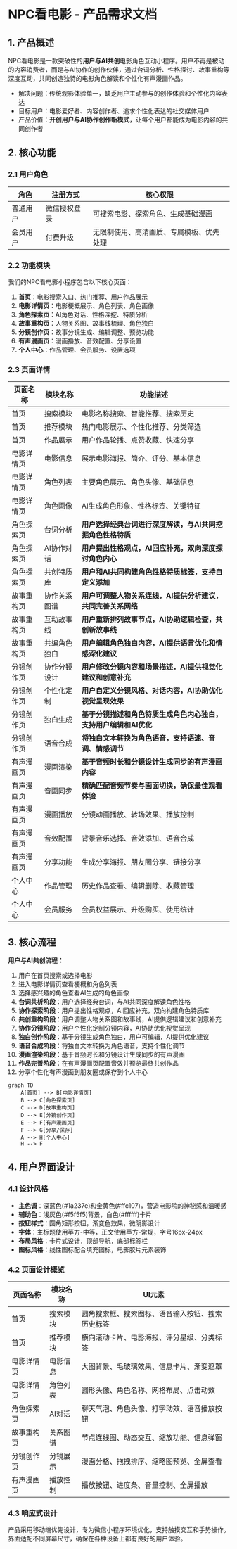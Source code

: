 # NPC看电影 - 产品需求文档

## 1. 产品概述

NPC看电影是一款突破性的**用户与AI共创**电影角色互动小程序。用户不再是被动的内容消费者，而是与AI协作的创作伙伴，通过台词分析、性格探讨、故事重构等深度互动，共同创造独特的电影角色解读和个性化有声漫画作品。

- 解决问题：传统观影体验单一，缺乏用户主动参与的创作体验和个性化内容表达
- 目标用户：电影爱好者、内容创作者、追求个性化表达的社交媒体用户
- 产品价值：**开创用户与AI协作创作新模式**，让每个用户都能成为电影内容的共同创作者

## 2. 核心功能

### 2.1 用户角色

| 角色 | 注册方式 | 核心权限 |
|------|----------|----------|
| 普通用户 | 微信授权登录 | 可搜索电影、探索角色、生成基础漫画 |
| 会员用户 | 付费升级 | 无限制使用、高清画质、专属模板、优先处理 |

### 2.2 功能模块

我们的NPC看电影小程序包含以下核心页面：
1. **首页**：电影搜索入口、热门推荐、用户作品展示
2. **电影详情页**：电影梗概展示、角色列表、角色画像
3. **角色探索页**：AI角色对话、性格深挖、特质分析
4. **故事重构页**：人物关系图、故事线梳理、角色独白
5. **分镜创作页**：故事分镜生成、编辑调整、预览功能
6. **有声漫画页**：漫画播放、音效配置、分享设置
7. **个人中心**：作品管理、会员服务、设置选项

### 2.3 页面详情

| 页面名称 | 模块名称 | 功能描述 |
|----------|----------|----------|
| 首页 | 搜索模块 | 电影名称搜索、智能推荐、搜索历史 |
| 首页 | 推荐模块 | 热门电影展示、个性化推荐、分类筛选 |
| 首页 | 作品展示 | 用户作品轮播、点赞收藏、快速分享 |
| 电影详情页 | 电影信息 | 展示电影海报、简介、评分、基本信息 |
| 电影详情页 | 角色列表 | 主要角色展示、角色头像、基础信息 |
| 电影详情页 | 角色画像 | AI生成角色形象、性格标签、关键特征 |
| 角色探索页 | 台词分析 | **用户选择经典台词进行深度解读，与AI共同挖掘角色性格特质** |
| 角色探索页 | AI协作对话 | **用户提出性格观点，AI回应补充，双向深度探讨角色内心** |
| 角色探索页 | 共创特质库 | **用户和AI共同构建角色性格特质标签，支持自定义添加** |
| 故事重构页 | 协作关系图谱 | **用户可调整人物关系连线，AI提供分析建议，共同完善关系网络** |
| 故事重构页 | 互动故事线 | **用户重新排列故事节点，AI协助逻辑检查，共创新故事线** |
| 故事重构页 | 共编角色独白 | **用户编辑角色独白内容，AI提供语言优化和情感深化建议** |
| 分镜创作页 | 协作分镜设计 | **用户修改分镜内容和场景描述，AI提供视觉化建议和创意补充** |
| 分镜创作页 | 个性化定制 | **用户自定义分镜风格、对话内容，AI协助优化视觉呈现效果** |
| 分镜创作页 | 独白生成 | **基于分镜描述和角色特质生成角色内心独白，支持用户编辑和AI优化** |
| 分镜创作页 | 语音合成 | **将独白文本转换为角色语音，支持语速、音调、情感调节** |
| 有声漫画页 | 漫画渲染 | **基于音频时长和分镜设计生成同步的有声漫画内容** |
| 有声漫画页 | 音画同步 | **精确匹配音频节奏与画面切换，确保最佳观看体验** |
| 有声漫画页 | 漫画播放 | 分镜动画播放、转场效果、播放控制 |
| 有声漫画页 | 音效配置 | 背景音乐选择、音效添加、语音合成 |
| 有声漫画页 | 分享功能 | 生成分享海报、朋友圈分享、链接分享 |
| 个人中心 | 作品管理 | 历史作品查看、编辑删除、收藏管理 |
| 个人中心 | 会员服务 | 会员权益展示、升级购买、使用统计 |

## 3. 核心流程

**用户与AI共创流程：**

1. 用户在首页搜索或选择电影
2. 进入电影详情页查看梗概和角色列表
3. 选择感兴趣的角色查看AI生成的角色画像
4. **台词共析阶段**：用户选择经典台词，与AI共同深度解读角色性格
5. **协作探索阶段**：用户提出性格观点，AI回应补充，双向构建角色特质库
6. **共创重构阶段**：用户调整人物关系图和故事线，AI提供逻辑建议和创意补充
7. **协作分镜阶段**：用户个性化定制分镜内容，AI协助优化视觉呈现
8. **独白创作阶段**：基于分镜生成角色独白，用户可编辑，AI提供优化建议
9. **语音合成阶段**：将独白文本转换为角色语音，支持个性化调节
10. **漫画渲染阶段**：基于音频时长和分镜设计生成同步的有声漫画
11. **作品完善阶段**：在有声漫画页配置音效并预览最终共创作品
9. 分享个性化有声漫画到朋友圈或保存到个人中心

```mermaid
graph TD
    A[首页] --> B[电影详情页]
    B --> C[角色探索页]
    C --> D[故事重构页]
    D --> E[分镜创作页]
    E --> F[有声漫画页]
    F --> G[分享/保存]
    A --> H[个人中心]
    H --> F
```

## 4. 用户界面设计

### 4.1 设计风格

- **主色调**：深蓝色(#1a237e)和金黄色(#ffc107)，营造电影院的神秘感和温暖感
- **辅助色**：浅灰色(#f5f5f5)背景，白色(#ffffff)卡片
- **按钮样式**：圆角矩形按钮，渐变色效果，微阴影设计
- **字体**：主标题使用苹方-中等，正文使用苹方-常规，字号16px-24px
- **布局风格**：卡片式设计，顶部导航，底部标签栏
- **图标风格**：线性图标配合填充图标，电影胶片元素装饰

### 4.2 页面设计概览

| 页面名称 | 模块名称 | UI元素 |
|----------|----------|--------|
| 首页 | 搜索模块 | 圆角搜索框、搜索图标、语音输入按钮、搜索历史标签 |
| 首页 | 推荐模块 | 横向滚动卡片、电影海报、评分星级、分类标签 |
| 电影详情页 | 电影信息 | 大图背景、毛玻璃效果、信息卡片、渐变遮罩 |
| 电影详情页 | 角色列表 | 圆形头像、角色名称、网格布局、点击动效 |
| 角色探索页 | AI对话 | 聊天气泡、角色头像、打字动效、语音播放按钮 |
| 故事重构页 | 关系图谱 | 节点连线图、动态交互、缩放功能、信息弹窗 |
| 分镜创作页 | 分镜展示 | 漫画分格、拖拽排序、缩略图预览、全屏查看 |
| 有声漫画页 | 播放控制 | 播放按钮、进度条、音量控制、全屏播放 |

### 4.3 响应式设计

产品采用移动端优先设计，专为微信小程序环境优化，支持触摸交互和手势操作。界面适配不同屏幕尺寸，确保在各种设备上都有良好的用户体验。